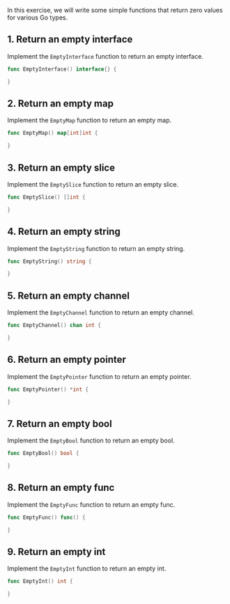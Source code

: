 In this exercise, we will write some simple functions that return zero values for various Go types.

## 1. Return an empty interface

Implement the `EmptyInterface` function to return an empty interface.

```go
func EmptyInterface() interface{} {

}
```

## 2. Return an empty map

Implement the `EmptyMap` function to return an empty map.

```go
func EmptyMap() map[int]int {

}
```

## 3. Return an empty slice

Implement the `EmptySlice` function to return an empty slice.

```go
func EmptySlice() []int {

}
```

## 4. Return an empty string

Implement the `EmptyString` function to return an empty string.

```go
func EmptyString() string {

}
```

## 5. Return an empty channel

Implement the `EmptyChannel` function to return an empty channel.

```go
func EmptyChannel() chan int {

}
```

## 6. Return an empty pointer

Implement the `EmptyPointer` function to return an empty pointer.

```go
func EmptyPointer() *int {

}
```

## 7. Return an empty bool

Implement the `EmptyBool` function to return an empty bool.

```go
func EmptyBool() bool {

}
```

## 8. Return an empty func

Implement the `EmptyFunc` function to return an empty func.

```go
func EmptyFunc() func() {

}
```

## 9. Return an empty int

Implement the `EmptyInt` function to return an empty int.

```go
func EmptyInt() int {

}
```
